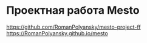 # Проектная работа Mesto

https://github.com/RomanPolyansky/mesto-project-ff
https://RomanPolyansky.github.io/mesto